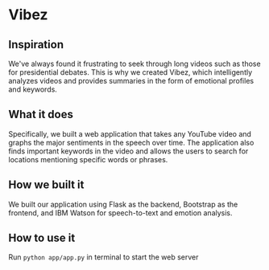 # Vibez

## Inspiration

We've always found it frustrating to seek through long videos such as those for presidential debates. This is why we created Vibez, which intelligently analyzes videos and provides summaries in the form of emotional profiles and keywords. 

## What it does

Specifically, we built a web application that takes any YouTube video and graphs the major sentiments in the speech over time. The application also finds important keywords in the video and allows the users to search for locations mentioning specific words or phrases.

## How we built it

We built our application using Flask as the backend, Bootstrap as the frontend, and IBM Watson for speech-to-text and emotion analysis. 

## How to use it

Run `python app/app.py` in terminal to start the web server
